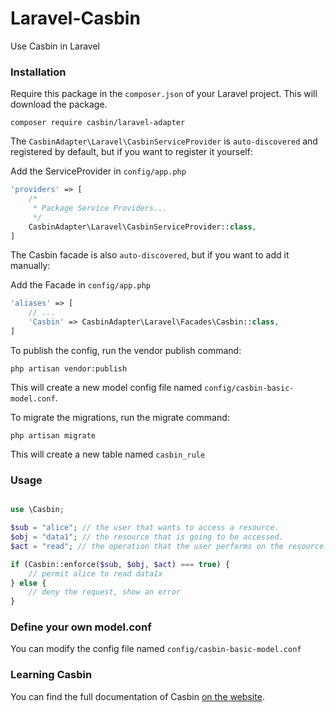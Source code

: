 # Laravel-Casbin

Use Casbin in Laravel


### Installation

Require this package in the `composer.json` of your Laravel project. This will download the package.

```
composer require casbin/laravel-adapter
```

The `CasbinAdapter\Laravel\CasbinServiceProvider` is `auto-discovered` and registered by default, but if you want to register it yourself:

Add the ServiceProvider in `config/app.php`

```php
'providers' => [
    /*
     * Package Service Providers...
     */
    CasbinAdapter\Laravel\CasbinServiceProvider::class,
]
```

The Casbin facade is also `auto-discovered`, but if you want to add it manually:

Add the Facade in `config/app.php`

```php
'aliases' => [
    // ...
    'Casbin' => CasbinAdapter\Laravel\Facades\Casbin::class,
]
```

To publish the config, run the vendor publish command:

```
php artisan vendor:publish
```

This will create a new model config file named `config/casbin-basic-model.conf`.


To migrate the migrations, run the migrate command:

```
php artisan migrate
```

This will create a new table named `casbin_rule`


### Usage

```php

use \Casbin;

$sub = "alice"; // the user that wants to access a resource.
$obj = "data1"; // the resource that is going to be accessed.
$act = "read"; // the operation that the user performs on the resource.

if (Casbin::enforce($sub, $obj, $act) === true) {
    // permit alice to read data1x
} else {
    // deny the request, show an error
}

```

### Define your own model.conf

You can modify the config file named `config/casbin-basic-model.conf`

### Learning Casbin

You can find the full documentation of Casbin [on the website](https://casbin.org/).
